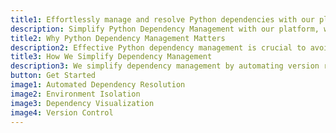 ```yaml
---
title1: Effortlessly manage and resolve Python dependencies with our platform.
description: Simplify Python Dependency Management with our platform, which automates the resolution of package conflicts and ensures version compatibility. Enjoy a seamless development experience with isolated environments and intuitive apps that streamline your dependency handling, so you can focus more on building great applications.
title2: Why Python Dependency Management Matters
description2: Effective Python dependency management is crucial to avoid version conflicts and ensure package compatibility, which can prevent runtime errors and bugs. It simplifies maintaining consistent environments across development and production, enhancing stability and reliability. Proper management also streamlines the development process, saving time and reducing the risk of issues caused by mismatched dependencies.
title3: How We Simplify Dependency Management
description3: We simplify dependency management by automating version resolution and handling conflicts seamlessly. Our platform provides isolated environments for different projects to avoid interference and ensures consistent package versions across development and production. With intuitive apps for monitoring and managing dependencies, we make your development process more efficient and reliable.
button: Get Started
image1: Automated Dependency Resolution
image2: Environment Isolation
image3: Dependency Visualization
image4: Version Control
---
```

